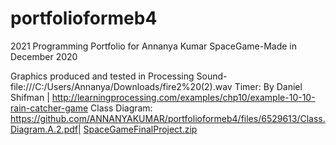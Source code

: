 # portfolioformeb4
2021 Programming Portfolio for Annanya Kumar
SpaceGame-Made in December 2020


Graphics produced and tested in Processing
Sound-file:///C:/Users/Annanya/Downloads/fire2%20(2).wav
Timer: By Daniel Shifman | http://learningprocessing.com/examples/chp10/example-10-10-rain-catcher-game
Class Diagram: https://github.com/ANNANYAKUMAR/portfolioformeb4/files/6529613/Class.Diagram.A.2.pdf|
[SpaceGameFinalProject.zip](https://github.com/ANNANYAKUMAR/portfolioformeb4/files/6588207/SpaceGameFinalProject.zip)




